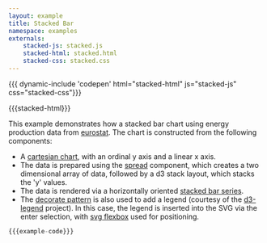 ```yaml
---
layout: example
title: Stacked Bar
namespace: examples
externals:
    stacked-js: stacked.js
    stacked-html: stacked.html
    stacked-css: stacked.css
---
```


{{{ dynamic-include 'codepen' html="stacked-html" js="stacked-js" css="stacked-css"}}}

<style>
{{stacked-css}}
</style>

{{{stacked-html}}}

<script>
{{{stacked-js}}}
</script>

This example demonstrates how a stacked bar chart using energy production data from [eurostat](http://ec.europa.eu/eurostat/statistics-explained/index.php). The chart is constructed from the following components:

 + A [cartesian chart](/components/chart/cartesian.html), with an ordinal y axis and a linear x axis.
 + The data is prepared using the [spread](/components/data/spread.html) component, which creates a two dimensional array of data, followed by a d3 stack layout, which stacks the 'y' values.
 + The data is rendered via a horizontally oriented [stacked bar series](/components/series/stacked.html).
 + The [decorate pattern](/components/introduction/2-decorate-pattern.html) is also used to add a legend (courtesy of the [d3-legend](http://d3-legend.susielu.com) project). In this case, the legend is inserted into the SVG via the enter selection, with [svg flexbox](/components/layout/layout.html) used for positioning.

```js
{{{example-code}}}
```
